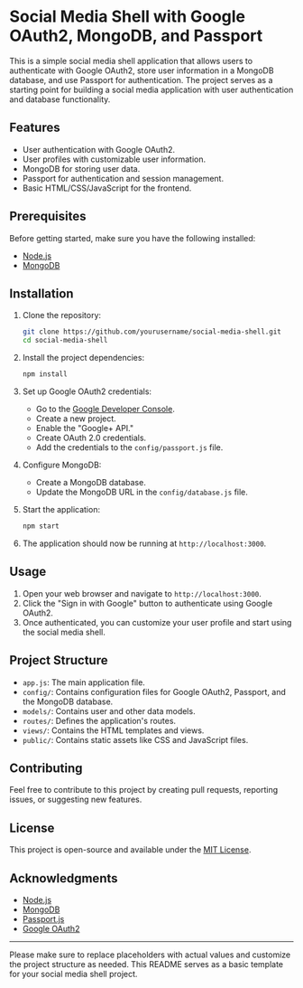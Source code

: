 # Social Media Shell with Google OAuth2, MongoDB, and Passport

This is a simple social media shell application that allows users to authenticate with Google OAuth2, store user information in a MongoDB database, and use Passport for authentication. The project serves as a starting point for building a social media application with user authentication and database functionality.

## Features

- User authentication with Google OAuth2.
- User profiles with customizable user information.
- MongoDB for storing user data.
- Passport for authentication and session management.
- Basic HTML/CSS/JavaScript for the frontend.

## Prerequisites

Before getting started, make sure you have the following installed:

- [Node.js](https://nodejs.org/)
- [MongoDB](https://www.mongodb.com/)

## Installation

1. Clone the repository:

   ```bash
   git clone https://github.com/yourusername/social-media-shell.git
   cd social-media-shell
   ```

2. Install the project dependencies:

   ```bash
   npm install
   ```

3. Set up Google OAuth2 credentials:
   - Go to the [Google Developer Console](https://console.developers.google.com/).
   - Create a new project.
   - Enable the "Google+ API."
   - Create OAuth 2.0 credentials.
   - Add the credentials to the `config/passport.js` file.

4. Configure MongoDB:
   - Create a MongoDB database.
   - Update the MongoDB URL in the `config/database.js` file.

5. Start the application:

   ```bash
   npm start
   ```

6. The application should now be running at `http://localhost:3000`.

## Usage

1. Open your web browser and navigate to `http://localhost:3000`.
2. Click the "Sign in with Google" button to authenticate using Google OAuth2.
3. Once authenticated, you can customize your user profile and start using the social media shell.

## Project Structure

- `app.js`: The main application file.
- `config/`: Contains configuration files for Google OAuth2, Passport, and the MongoDB database.
- `models/`: Contains user and other data models.
- `routes/`: Defines the application's routes.
- `views/`: Contains the HTML templates and views.
- `public/`: Contains static assets like CSS and JavaScript files.

## Contributing

Feel free to contribute to this project by creating pull requests, reporting issues, or suggesting new features.

## License

This project is open-source and available under the [MIT License](LICENSE).

## Acknowledgments

- [Node.js](https://nodejs.org/)
- [MongoDB](https://www.mongodb.com/)
- [Passport.js](http://www.passportjs.org/)
- [Google OAuth2](https://developers.google.com/identity/protocols/oauth2)

---

Please make sure to replace placeholders with actual values and customize the project structure as needed. This README serves as a basic template for your social media shell project.
